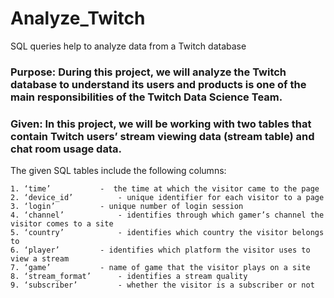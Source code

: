 # Analyze_Twitch
SQL queries help to analyze data from a Twitch database

### Purpose: During this project, we will analyze the Twitch database to understand its users and products is one of the main responsibilities of the Twitch Data Science Team.

### Given: In this project, we will be working with two tables that contain Twitch users’ stream viewing data (stream table) and chat room usage data.

The given SQL tables include the following columns:

	1. ‘time’			-  the time at which the visitor came to the page
	2. ‘device_id’			- unique identifier for each visitor to a page
	3. ‘login’			- unique number of login session
	4. ‘channel’			- identifies through which gamer’s channel the visitor comes to a site
	5. ‘country’			- identifies which country the visitor belongs to
	6. ‘player’			- identifies which platform the visitor uses to view a stream 
	7. ‘game’			- name of game that the visitor plays on a site
	8. ‘stream_format’		- identifies a stream quality
	9. ‘subscriber’ 		- whether the visitor is a subscriber or not
